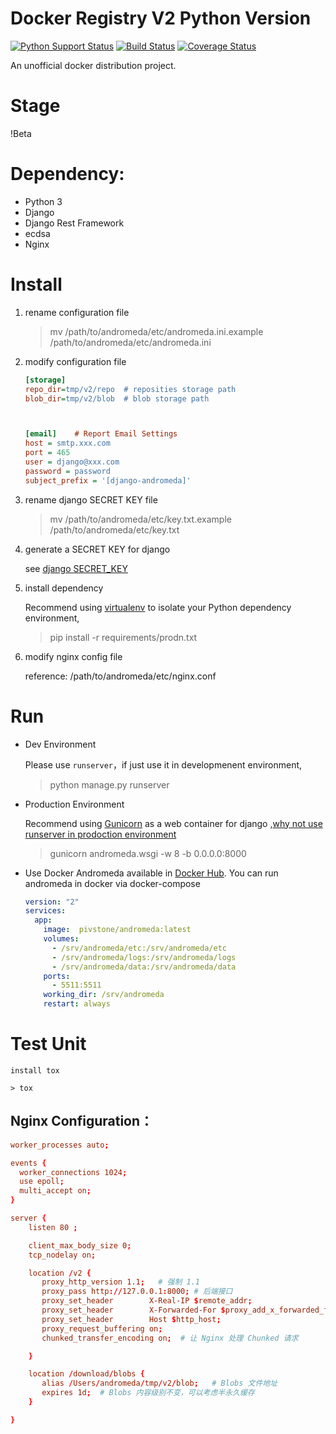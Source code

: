 
# Docker Registry V2 Python Version

[![Python Support Status](https://img.shields.io/badge/python-3.4%2C%203.5%2C%20pypy-blue.svg)]()
[![Build Status](https://travis-ci.org/pivstone/andromeda.svg?branch=master)](https://travis-ci.org/pivstone/andromeda)
[![Coverage Status](https://coveralls.io/repos/github/pivstone/andromeda/badge.svg?branch=master)](https://coveralls.io/github/pivstone/andromeda?branch=master)

An unofficial docker distribution project.


# Stage
!Beta

# Dependency:
* Python 3
* Django
* Django Rest Framework
* ecdsa
* Nginx


# Install

1. rename configuration file
 
	> mv /path/to/andromeda/etc/andromeda.ini.example  /path/to/andromeda/etc/andromeda.ini
 
 
2. modify configuration file

	```ini
	[storage]
	repo_dir=tmp/v2/repo  # reposities storage path
	blob_dir=tmp/v2/blob  # blob storage path
	
	
	
	[email]    # Report Email Settings
	host = smtp.xxx.com
	port = 465
	user = django@xxx.com
	password = password
	subject_prefix = '[django-andromeda]'
	```

3. rename django SECRET KEY file

	> mv /path/to/andromeda/etc/key.txt.example /path/to/andromeda/etc/key.txt
 
4. generate a SECRET KEY for django

	see [django SECRET_KEY](https://docs.djangoproject.com/en/1.10/ref/settings/#std:setting-SECRET_KEY)

5. install dependency

	Recommend using [virtualenv](https://pypi.python.org/pypi/virtualenv) to isolate your Python dependency environment,

	> pip install -r requirements/prodn.txt

6. modify nginx config file

	reference: /path/to/andromeda/etc/nginx.conf



# Run

* Dev Environment 

	Please use `runserver`，if just use it in developmenent environment,

	> python manage.py runserver 

* Production Environment

	Recommend using [Gunicorn](http://gunicorn.org) as a web container for django ,[why not use runserver in prodoction environment](https://docs.djangoproject.com/en/1.10/ref/django-admin/#runserver)

	> gunicorn andromeda.wsgi -w 8 -b 0.0.0.0:8000
 

* Use Docker
    Andromeda available in [Docker Hub](http://hub.docker.com/r/pivstone/andromeda/). You can run andromeda in docker via docker-compose
    
    ```yml
    version: "2"
    services:
      app:
        image:  pivstone/andromeda:latest
        volumes:
          - /srv/andromeda/etc:/srv/andromeda/etc
          - /srv/andromeda/logs:/srv/andromeda/logs
          - /srv/andromeda/data:/srv/andromeda/data
        ports:
          - 5511:5511
        working_dir: /srv/andromeda
        restart: always
    ```
# Test Unit

	install tox

	> tox

## Nginx Configuration：

```conf
worker_processes auto;

events {
  worker_connections 1024;
  use epoll;
  multi_accept on;
}

server {
    listen 80 ;

    client_max_body_size 0;
    tcp_nodelay on;

    location /v2 {
       proxy_http_version 1.1;   # 强制 1.1
       proxy_pass http://127.0.0.1:8000; # 后端接口
       proxy_set_header        X-Real-IP $remote_addr;
       proxy_set_header        X-Forwarded-For $proxy_add_x_forwarded_for;
       proxy_set_header        Host $http_host;
       proxy_request_buffering on;
       chunked_transfer_encoding on;  # 让 Nginx 处理 Chunked 请求

    }

    location /download/blobs {
       alias /Users/andromeda/tmp/v2/blob;   # Blobs 文件地址
       expires 1d;  # Blobs 内容级别不变，可以考虑半永久缓存
    }

}
```

